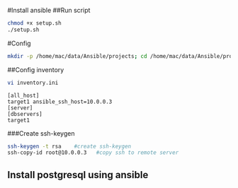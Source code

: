 #Install ansible
##Run script
```sh
chmod +x setup.sh
./setup.sh

```
#Config
```sh
mkdir -p /home/mac/data/Ansible/projects; cd /home/mac/data/Ansible/projects
```
##Config inventory
```sh
vi inventory.ini
```
```
[all_host]
target1 ansible_ssh_host=10.0.0.3
[server]
[dbservers]
target1
```

###Create ssh-keygen
```sh
ssh-keygen -t rsa    #create ssh-keygen
ssh-copy-id root@10.0.0.3   #copy ssh to remote server
```

## Install postgresql using ansible
 

